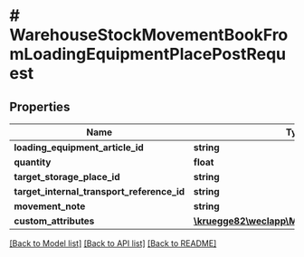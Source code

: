 # # WarehouseStockMovementBookFromLoadingEquipmentPlacePostRequest

## Properties

Name | Type | Description | Notes
------------ | ------------- | ------------- | -------------
**loading_equipment_article_id** | **string** |  |
**quantity** | **float** |  |
**target_storage_place_id** | **string** |  | [optional]
**target_internal_transport_reference_id** | **string** |  | [optional]
**movement_note** | **string** |  | [optional]
**custom_attributes** | [**\kruegge82\weclapp\Model\CustomAttribute[]**](CustomAttribute.md) |  | [optional]

[[Back to Model list]](../../README.md#models) [[Back to API list]](../../README.md#endpoints) [[Back to README]](../../README.md)
